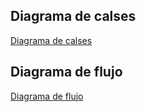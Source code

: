 ## Diagrama de calses

[Diagrama de calses](/imagenes/clases.png)

## Diagrama de flujo

[Diagrama de flujo](/imagenes/flujo.png)
